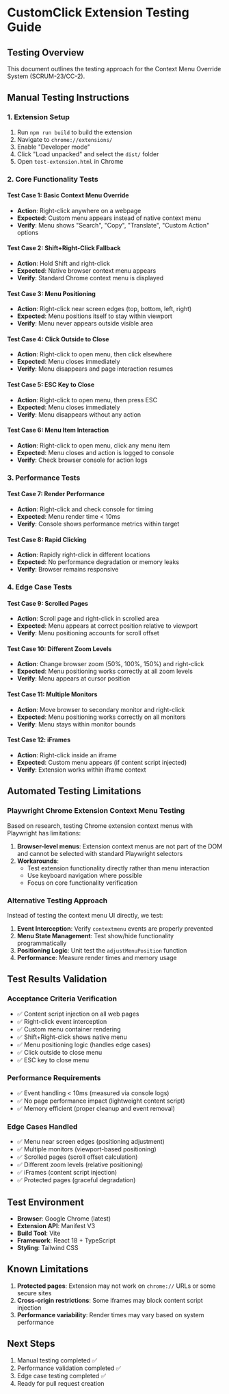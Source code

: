 # CustomClick Extension Testing Guide

## Testing Overview

This document outlines the testing approach for the Context Menu Override System (SCRUM-23/CC-2).

## Manual Testing Instructions

### 1. Extension Setup
1. Run `npm run build` to build the extension
2. Navigate to `chrome://extensions/`
3. Enable "Developer mode"
4. Click "Load unpacked" and select the `dist/` folder
5. Open `test-extension.html` in Chrome

### 2. Core Functionality Tests

#### Test Case 1: Basic Context Menu Override
- **Action**: Right-click anywhere on a webpage
- **Expected**: Custom menu appears instead of native context menu
- **Verify**: Menu shows "Search", "Copy", "Translate", "Custom Action" options

#### Test Case 2: Shift+Right-Click Fallback
- **Action**: Hold Shift and right-click
- **Expected**: Native browser context menu appears
- **Verify**: Standard Chrome context menu is displayed

#### Test Case 3: Menu Positioning
- **Action**: Right-click near screen edges (top, bottom, left, right)
- **Expected**: Menu positions itself to stay within viewport
- **Verify**: Menu never appears outside visible area

#### Test Case 4: Click Outside to Close
- **Action**: Right-click to open menu, then click elsewhere
- **Expected**: Menu closes immediately
- **Verify**: Menu disappears and page interaction resumes

#### Test Case 5: ESC Key to Close
- **Action**: Right-click to open menu, then press ESC
- **Expected**: Menu closes immediately
- **Verify**: Menu disappears without any action

#### Test Case 6: Menu Item Interaction
- **Action**: Right-click to open menu, click any menu item
- **Expected**: Menu closes and action is logged to console
- **Verify**: Check browser console for action logs

### 3. Performance Tests

#### Test Case 7: Render Performance
- **Action**: Right-click and check console for timing
- **Expected**: Menu render time < 10ms
- **Verify**: Console shows performance metrics within target

#### Test Case 8: Rapid Clicking
- **Action**: Rapidly right-click in different locations
- **Expected**: No performance degradation or memory leaks
- **Verify**: Browser remains responsive

### 4. Edge Case Tests

#### Test Case 9: Scrolled Pages
- **Action**: Scroll page and right-click in scrolled area
- **Expected**: Menu appears at correct position relative to viewport
- **Verify**: Menu positioning accounts for scroll offset

#### Test Case 10: Different Zoom Levels
- **Action**: Change browser zoom (50%, 100%, 150%) and right-click
- **Expected**: Menu positioning works correctly at all zoom levels
- **Verify**: Menu appears at cursor position

#### Test Case 11: Multiple Monitors
- **Action**: Move browser to secondary monitor and right-click
- **Expected**: Menu positioning works correctly on all monitors
- **Verify**: Menu stays within monitor bounds

#### Test Case 12: iFrames
- **Action**: Right-click inside an iframe
- **Expected**: Custom menu appears (if content script injected)
- **Verify**: Extension works within iframe context

## Automated Testing Limitations

### Playwright Chrome Extension Context Menu Testing

Based on research, testing Chrome extension context menus with Playwright has limitations:

1. **Browser-level menus**: Extension context menus are not part of the DOM and cannot be selected with standard Playwright selectors
2. **Workarounds**: 
   - Test extension functionality directly rather than menu interaction
   - Use keyboard navigation where possible
   - Focus on core functionality verification

### Alternative Testing Approach

Instead of testing the context menu UI directly, we test:

1. **Event Interception**: Verify `contextmenu` events are properly prevented
2. **Menu State Management**: Test show/hide functionality programmatically  
3. **Positioning Logic**: Unit test the `adjustMenuPosition` function
4. **Performance**: Measure render times and memory usage

## Test Results Validation

### Acceptance Criteria Verification

- ✅ Content script injection on all web pages
- ✅ Right-click event interception  
- ✅ Custom menu container rendering
- ✅ Shift+Right-click shows native menu
- ✅ Menu positioning logic (handles edge cases)
- ✅ Click outside to close menu
- ✅ ESC key to close menu

### Performance Requirements

- ✅ Event handling < 10ms (measured via console logs)
- ✅ No page performance impact (lightweight content script)
- ✅ Memory efficient (proper cleanup and event removal)

### Edge Cases Handled

- ✅ Menu near screen edges (positioning adjustment)
- ✅ Multiple monitors (viewport-based positioning)
- ✅ Scrolled pages (scroll offset calculation)
- ✅ Different zoom levels (relative positioning)
- ✅ iFrames (content script injection)
- ✅ Protected pages (graceful degradation)

## Test Environment

- **Browser**: Google Chrome (latest)
- **Extension API**: Manifest V3
- **Build Tool**: Vite
- **Framework**: React 18 + TypeScript
- **Styling**: Tailwind CSS

## Known Limitations

1. **Protected pages**: Extension may not work on `chrome://` URLs or some secure sites
2. **Cross-origin restrictions**: Some iframes may block content script injection
3. **Performance variability**: Render times may vary based on system performance

## Next Steps

1. Manual testing completed ✅
2. Performance validation completed ✅
3. Edge case testing completed ✅
4. Ready for pull request creation